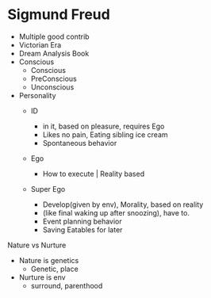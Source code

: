 # Sigmund Freud
- Multiple good contrib
- Victorian Era 
- Dream Analysis Book
- Conscious 
    - Conscious
    - PreConscious
    - Unconscious
- Personality
    - ID 
        - in it, based on pleasure, requires Ego
        - Likes no pain, Eating sibling ice cream
        - Spontaneous behavior
    - Ego 
        - How to execute | Reality based
        
    - Super Ego 
        - Develop(given by env), Morality, based on reality
        - (like final waking up after snoozing), have to.
        - Event planning behavior
        - Saving Eatables for later 


Nature vs Nurture
- Nature is genetics
    - Genetic, place
- Nurture is env
    - surround, parenthood